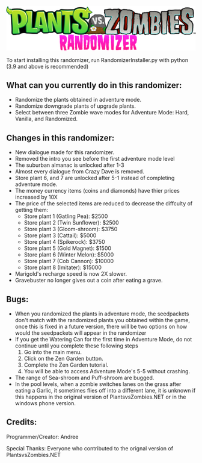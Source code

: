 ![logo](images/Logo.png)

To start installing this randomizer, run RandomizerInstaller.py with python (3.9 and above is recommended)

## What can you currently do in this randomizer:
* Randomize the plants obtained in adventure mode.
* Randomize downgrade plants of upgrade plants.
* Select between three Zombie wave modes for Adventure Mode: Hard, Vanilla, and Randomized.

## Changes in this randomizer:
* New dialogue made for this randomizer.
* Removed the intro you see before the first adventure mode level
* The suburban almanac is unlocked after 1-3
* Almost every dialogue from Crazy Dave is removed.
* Store plant 6, and 7 are unlocked after 5-1 instead of completing adventure mode.
* The money currency items (coins and diamonds) have thier prices increased by 10X
* The price of the selected items are reduced to decrease the diffculty of getting them:
  * Store plant 1 (Gatling Pea): $2500
  * Store plant 2 (Twin Sunflower): $2500
  * Store plant 3 (Gloom-shroom): $3750
  * Store plant 3 (Cattail): $5000
  * Store plant 4 (Spikerock): $3750
  * Store plant 5 (Gold Magnet): $1500
  * Store plant 6 (Winter Melon): $5000
  * Store plant 7 (Cob Cannon): $10000
  * Store plant 8 (Imitater): $15000
* Marigold's recharge speed is now 2X slower.
* Gravebuster no longer gives out a coin after eating a grave.

## Bugs:
* When you randomized the plants in adventure mode, the seedpackets don't match with the randomized plants you obtained within the game, once this is fixed in a future version, there will be two options on how would the seedpackets will appear in the randomizer
* If you get the Watering Can for the first time in Adventure Mode, do not continue until you complete these following steps
  1. Go into the main menu.
  2. Click on the Zen Garden button.
  3. Complete the Zen Garden tutorial.
  4. You will be able to access Adventure Mode's 5-5 without crashing.
* The range of Sea-shroom and Puff-shroom are bugged.
* In the pool levels, when a zombie switches lanes on the grass after eating a Garlic, it sometimes flies off into a different lane, it is unknown if this happens in the original version of PlantsvsZombies.NET or in the windows phone version.


## Credits:

Programmer/Creator: Andree

Special Thanks:
Everyone who contributed to the orignal version of PlantsvsZombies.NET
